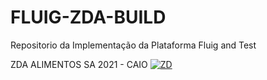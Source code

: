 # FLUIG-ZDA-BUILD
Repositorio da Implementação da Plataforma Fluig and Test

ZDA ALIMENTOS SA 2021 - CAIO
<a href="http://www.zdalimentos.com.br/" target="_blank"><img src="http://grupozda.com.br/caio/HomeCaixa.jpg" alt="ZD"></a>
